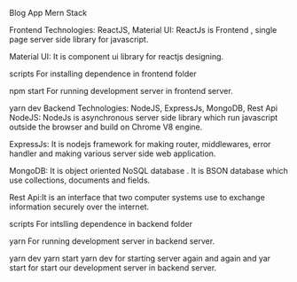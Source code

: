 Blog App Mern Stack

Frontend
Technologies: ReactJS, Material UI: ReactJs is Frontend , single page server side library for javascript.

Material UI: It is component ui library for reactjs designing.

scripts
For installing dependence in frontend folder

npm start
For running development server in frontend server.

yarn dev
Backend
Technologies: NodeJS, ExpressJs, MongoDB, Rest Api NodeJS: NodeJs is asynchronous server side library which run javascript outside the browser and build on Chrome V8 engine.

ExpressJs: It is nodejs framework for making router, middlewares, error handler and making various server side web application.

MongoDB: It is object oriented NoSQL database . It is BSON database which use collections, documents and fields.

Rest Api:It is an interface that two computer systems use to exchange information securely over the internet.

scripts
For intslling dependence in backend folder

yarn
For running development server in backend server.

yarn dev
yarn start
yarn dev for starting server again and again and yar start for start our development server in backend server.
